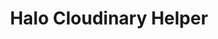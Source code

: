 ---
title: Halo Cloudinary Helper
keywords: ios, cloudinary
last_updated: December 27, 2016
tags: []
sidebar: ios_sidebar
permalink: ios_cloudinary_helper.html
folder: ios
---